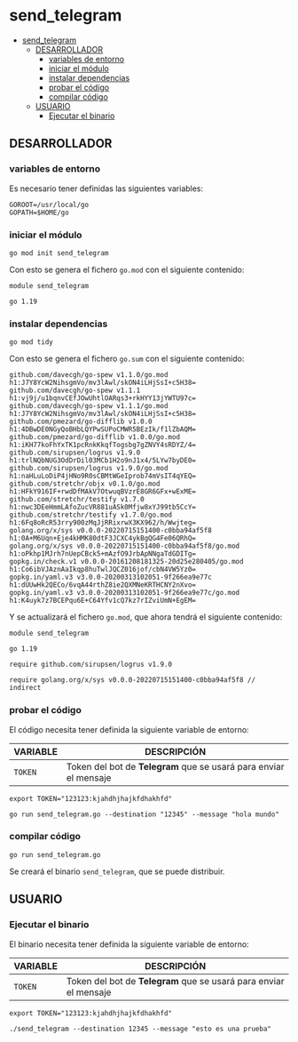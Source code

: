 # send_telegram

- [send_telegram](#send_telegram)
  - [DESARROLLADOR](#desarrollador)
    - [variables de entorno](#variables-de-entorno)
    - [iniciar el módulo](#iniciar-el-módulo)
    - [instalar dependencias](#instalar-dependencias)
    - [probar el código](#probar-el-código)
    - [compilar código](#compilar-código)
  - [USUARIO](#usuario)
    - [Ejecutar el binario](#ejecutar-el-binario)

## DESARROLLADOR

### variables de entorno

Es necesario tener definidas las siguientes variables:

```
GOROOT=/usr/local/go
GOPATH=$HOME/go
```

### iniciar el módulo

```shell
go mod init send_telegram
```

Con esto se genera el fichero `go.mod` con el siguiente contenido:

```text
module send_telegram

go 1.19
```

### instalar dependencias

```shell
go mod tidy
```

Con esto se genera el fichero `go.sum` con el siguiente contenido:

```text
github.com/davecgh/go-spew v1.1.0/go.mod h1:J7Y8YcW2NihsgmVo/mv3lAwl/skON4iLHjSsI+c5H38=
github.com/davecgh/go-spew v1.1.1 h1:vj9j/u1bqnvCEfJOwUhtlOARqs3+rkHYY13jYWTU97c=
github.com/davecgh/go-spew v1.1.1/go.mod h1:J7Y8YcW2NihsgmVo/mv3lAwl/skON4iLHjSsI+c5H38=
github.com/pmezard/go-difflib v1.0.0 h1:4DBwDE0NGyQoBHbLQYPwSUPoCMWR5BEzIk/f1lZbAQM=
github.com/pmezard/go-difflib v1.0.0/go.mod h1:iKH77koFhYxTK1pcRnkKkqfTogsbg7gZNVY4sRDYZ/4=
github.com/sirupsen/logrus v1.9.0 h1:trlNQbNUG3OdDrDil03MCb1H2o9nJ1x4/5LYw7byDE0=
github.com/sirupsen/logrus v1.9.0/go.mod h1:naHLuLoDiP4jHNo9R0sCBMtWGeIprob74mVsIT4qYEQ=
github.com/stretchr/objx v0.1.0/go.mod h1:HFkY916IF+rwdDfMAkV7OtwuqBVzrE8GR6GFx+wExME=
github.com/stretchr/testify v1.7.0 h1:nwc3DEeHmmLAfoZucVR881uASk0Mfjw8xYJ99tb5CcY=
github.com/stretchr/testify v1.7.0/go.mod h1:6Fq8oRcR53rry900zMqJjRRixrwX3KX962/h/Wwjteg=
golang.org/x/sys v0.0.0-20220715151400-c0bba94af5f8 h1:0A+M6Uqn+Eje4kHMK80dtF3JCXC4ykBgQG4Fe06QRhQ=
golang.org/x/sys v0.0.0-20220715151400-c0bba94af5f8/go.mod h1:oPkhp1MJrh7nUepCBck5+mAzfO9JrbApNNgaTdGDITg=
gopkg.in/check.v1 v0.0.0-20161208181325-20d25e280405/go.mod h1:Co6ibVJAznAaIkqp8huTwlJQCZ016jof/cbN4VW5Yz0=
gopkg.in/yaml.v3 v3.0.0-20200313102051-9f266ea9e77c h1:dUUwHk2QECo/6vqA44rthZ8ie2QXMNeKRTHCNY2nXvo=
gopkg.in/yaml.v3 v3.0.0-20200313102051-9f266ea9e77c/go.mod h1:K4uyk7z7BCEPqu6E+C64Yfv1cQ7kz7rIZviUmN+EgEM=
```

Y se actualizará el fichero `go.mod`, que ahora tendrá el siguiente contenido:

```text
module send_telegram

go 1.19

require github.com/sirupsen/logrus v1.9.0

require golang.org/x/sys v0.0.0-20220715151400-c0bba94af5f8 // indirect
```

### probar el código

El código necesita tener definida la siguiente variable de entorno:

| **VARIABLE** | **DESCRIPCIÓN** |
|--|--|
| `TOKEN` | Token del bot de **Telegram** que se usará para enviar el mensaje |

```shell
export TOKEN="123123:kjahdhjhajkfdhakhfd"

go run send_telegram.go --destination "12345" --message "hola mundo"
```

### compilar código

```shell
go run send_telegram.go
```

Se creará el binario `send_telegram`, que se puede distribuir.

## USUARIO

### Ejecutar el binario

El binario necesita tener definida la siguiente variable de entorno:

| **VARIABLE** | **DESCRIPCIÓN** |
|--|--|
| `TOKEN` | Token del bot de **Telegram** que se usará para enviar el mensaje |

```shell
export TOKEN="123123:kjahdhjhajkfdhakhfd"

./send_telegram --destination 12345 --message "esto es una prueba"
```
